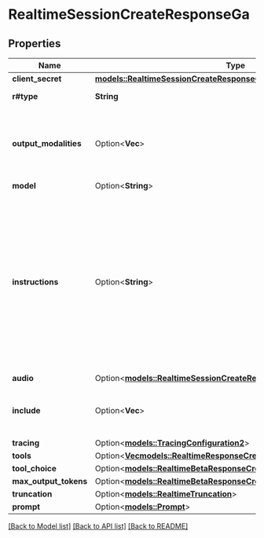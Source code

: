 # RealtimeSessionCreateResponseGa

## Properties

Name | Type | Description | Notes
------------ | ------------- | ------------- | -------------
**client_secret** | [**models::RealtimeSessionCreateResponseGaClientSecret**](RealtimeSessionCreateResponseGA_client_secret.md) |  | 
**r#type** | **String** | The type of session to create. Always `realtime` for the Realtime API.  | 
**output_modalities** | Option<**Vec<String>**> | The set of modalities the model can respond with. It defaults to `[\"audio\"]`, indicating that the model will respond with audio plus a transcript. `[\"text\"]` can be used to make the model respond with text only. It is not possible to request both `text` and `audio` at the same time.  | [optional]
**model** | Option<**String**> | The Realtime model used for this session.  | [optional]
**instructions** | Option<**String**> | The default system instructions (i.e. system message) prepended to model calls. This field allows the client to guide the model on desired responses. The model can be instructed on response content and format, (e.g. \"be extremely succinct\", \"act friendly\", \"here are examples of good responses\") and on audio behavior (e.g. \"talk quickly\", \"inject emotion into your voice\", \"laugh frequently\"). The instructions are not guaranteed to be followed by the model, but they provide guidance to the model on the desired behavior.  Note that the server sets default instructions which will be used if this field is not set and are visible in the `session.created` event at the start of the session.  | [optional]
**audio** | Option<[**models::RealtimeSessionCreateRequestGaAudio**](RealtimeSessionCreateRequestGA_audio.md)> |  | [optional]
**include** | Option<**Vec<String>**> | Additional fields to include in server outputs.  `item.input_audio_transcription.logprobs`: Include logprobs for input audio transcription.  | [optional]
**tracing** | Option<[**models::TracingConfiguration2**](Tracing_Configuration_2.md)> |  | [optional]
**tools** | Option<[**Vec<models::RealtimeResponseCreateParamsToolsInner>**](RealtimeResponseCreateParams_tools_inner.md)> | Tools available to the model. | [optional]
**tool_choice** | Option<[**models::RealtimeBetaResponseCreateParamsToolChoice**](RealtimeBetaResponseCreateParams_tool_choice.md)> |  | [optional]
**max_output_tokens** | Option<[**models::RealtimeBetaResponseCreateParamsMaxOutputTokens**](RealtimeBetaResponseCreateParams_max_output_tokens.md)> |  | [optional]
**truncation** | Option<[**models::RealtimeTruncation**](RealtimeTruncation.md)> |  | [optional]
**prompt** | Option<[**models::Prompt**](Prompt.md)> |  | [optional]

[[Back to Model list]](../README.md#documentation-for-models) [[Back to API list]](../README.md#documentation-for-api-endpoints) [[Back to README]](../README.md)


